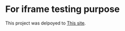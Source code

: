 # For iframe testing purpose

This project was delpoyed to [This site](https://lnlypineapple27.github.io/test-local-storage/).
